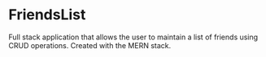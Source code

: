 # FriendsList

Full stack application that allows the user to maintain a list of friends using CRUD operations. Created with the MERN stack.

